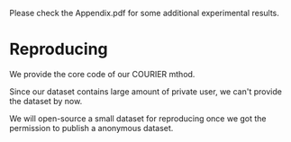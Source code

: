 Please check the Appendix.pdf for some additional experimental results.

# Reproducing

We provide the core code of our COURIER mthod.

Since our dataset contains large amount of private user, we can't provide the dataset by now.

We will open-source a small dataset for reproducing once we got the permission to publish a anonymous dataset.
